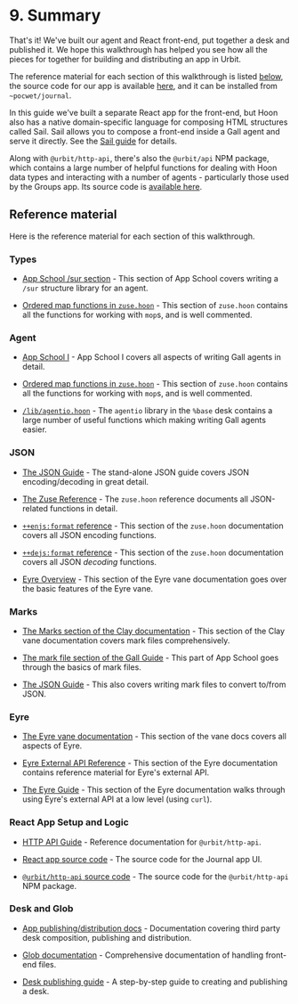 # 9. Summary

That's it! We've built our agent and React front-end, put together a desk and published it. We hope this walkthrough has helped you see how all the pieces for together for building and distributing an app in Urbit.

The reference material for each section of this walkthrough is listed [below](#reference-material), the source code for our app is available [here](https://github.com/urbit/docs-examples/tree/main/journal-app), and it can be installed from `~pocwet/journal`.

In this guide we've built a separate React app for the front-end, but Hoon also has a native domain-specific language for composing HTML structures called Sail. Sail allows you to compose a front-end inside a Gall agent and serve it directly. See the [Sail guide](language/hoon/guides/sail) for details.

Along with `@urbit/http-api`, there's also the `@urbit/api` NPM package, which contains a large number of helpful functions for dealing with Hoon data types and interacting with a number of agents - particularly those used by the Groups app. Its source code is [available here](https://github.com/urbit/urbit/tree/master/pkg/npm/api).

## Reference material

Here is the reference material for each section of this walkthrough.

### Types

- [App School /sur section](courses/app-school/7-sur-and-marks#sur) - This section of App School covers writing a `/sur` structure library for an agent.

- [Ordered map functions in `zuse.hoon`](https://github.com/urbit/urbit/blob/master/pkg/arvo/sys/zuse.hoon#L5284-L5688) - This section of `zuse.hoon` contains all the functions for working with `mop`s, and is well commented.

### Agent

- [App School I](courses/app-school) - App School I covers all aspects of writing Gall agents in detail.

- [Ordered map functions in `zuse.hoon`](https://github.com/urbit/urbit/blob/master/pkg/arvo/sys/zuse.hoon#L5284-L5688) - This section of `zuse.hoon` contains all the functions for working with `mop`s, and is well commented.

- [`/lib/agentio.hoon`](https://github.com/urbit/urbit/blob/master/pkg/base-dev/lib/agentio.hoon) - The `agentio` library in the `%base` desk contains a large number of useful functions which making writing Gall agents easier.

### JSON

- [The JSON Guide](language/hoon/guides/json-guide/) - The stand-alone JSON guide covers JSON encoding/decoding in great detail.
- [The Zuse Reference](language/hoon/reference/zuse) - The `zuse.hoon` reference documents all JSON-related functions in detail.

- [`++enjs:format` reference](language/hoon/reference/zuse/2d_1-5#enjsformat) - This section of the `zuse.hoon` documentation covers all JSON encoding functions.

- [`++dejs:format` reference](language/hoon/reference/zuse/2d_6) - This section of the `zuse.hoon` documentation covers all JSON _decoding_ functions.

- [Eyre Overview](system/kernel/eyre) - This section of the Eyre vane documentation goes over the basic features of the Eyre vane.

### Marks

- [The Marks section of the Clay documentation](system/kernel/clay/guides/marks) - This section of the Clay vane documentation covers mark files comprehensively.
- [The mark file section of the Gall Guide](courses/app-school/7-sur-and-marks#mark-files) - This part of App School goes through the basics of mark files.

- [The JSON Guide](language/hoon/guides/json-guide/) - This also covers writing mark files to convert to/from JSON.

### Eyre

- [The Eyre vane documentation](system/kernel/eyre) - This section of the vane docs covers all aspects of Eyre.
- [Eyre External API Reference](system/kernel/eyre/reference/external-api-ref) - This section of the Eyre documentation contains reference material for Eyre's external API.

- [The Eyre Guide](system/kernel/eyre/guides/guide) - This section of the Eyre documentation walks through using Eyre's external API at a low level (using `curl`).

### React App Setup and Logic

- [HTTP API Guide](tools/js-libs/http-api-guide) - Reference documentation for `@urbit/http-api`.

- [React app source code](https://github.com/urbit/docs-examples/tree/main/journal-app/ui) - The source code for the Journal app UI.

- [`@urbit/http-api` source code](https://github.com/urbit/urbit/tree/master/pkg/npm/http-api) - The source code for the `@urbit/http-api` NPM package.

### Desk and Glob

- [App publishing/distribution docs](userspace/apps/guides/software-distribution) - Documentation covering third party desk composition, publishing and distribution.

- [Glob documentation](userspace/apps/reference/dist/glob) - Comprehensive documentation of handling front-end files.

- [Desk publishing guide](userspace/apps/guides/software-distribution) - A step-by-step guide to creating and publishing a desk.
